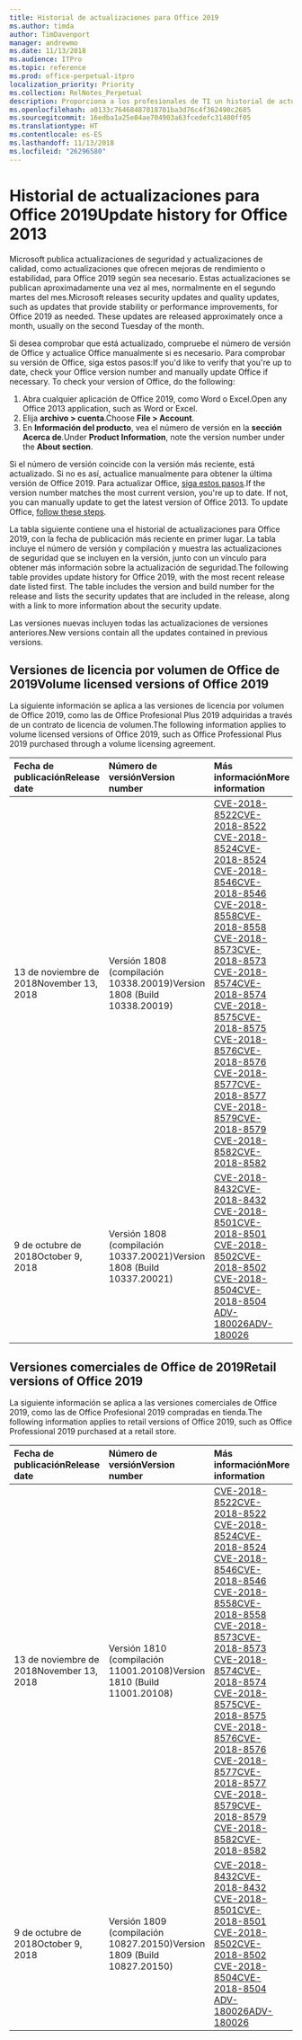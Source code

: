 ```yaml
---
title: Historial de actualizaciones para Office 2019
ms.author: timda
author: TimDavenport
manager: andrewmo
ms.date: 11/13/2018
ms.audience: ITPro
ms.topic: reference
ms.prod: office-perpetual-itpro
localization_priority: Priority
ms.collection: RelNotes_Perpetual
description: Proporciona a los profesionales de TI un historial de actualizaciones para las versiones perpetuas de Office 2019 que usan Hacer clic y ejecutar.
ms.openlocfilehash: a0133c76468487018701ba3d76c4f362490c2685
ms.sourcegitcommit: 16edba1a25e04ae704903a63fcedefc31400ff05
ms.translationtype: HT
ms.contentlocale: es-ES
ms.lasthandoff: 11/13/2018
ms.locfileid: "26296580"
---
```

# <a name="update-history-for-office-2019"></a><span data-ttu-id="6ebf1-103">Historial de actualizaciones para Office 2019</span><span class="sxs-lookup"><span data-stu-id="6ebf1-103">Update history for Office 2013</span></span>

<span data-ttu-id="6ebf1-p101">Microsoft publica actualizaciones de seguridad y actualizaciones de calidad, como actualizaciones que ofrecen mejoras de rendimiento o estabilidad, para Office 2019 según sea necesario. Estas actualizaciones se publican aproximadamente una vez al mes, normalmente en el segundo martes del mes.</span><span class="sxs-lookup"><span data-stu-id="6ebf1-p101">Microsoft releases security updates and quality updates, such as updates that provide stability or performance improvements, for Office 2019 as needed. These updates are released approximately once a month, usually on the second Tuesday of the month.</span></span>

<span data-ttu-id="6ebf1-p102">Si desea comprobar que está actualizado, compruebe el número de versión de Office y actualice Office manualmente si es necesario. Para comprobar su versión de Office, siga estos pasos:</span><span class="sxs-lookup"><span data-stu-id="6ebf1-p102">If you'd like to verify that you're up to date, check your Office version number and manually update Office if necessary. To check your version of Office, do the following:</span></span>

  1.    <span data-ttu-id="6ebf1-108">Abra cualquier aplicación de Office 2019, como Word o Excel.</span><span class="sxs-lookup"><span data-stu-id="6ebf1-108">Open any Office 2013 application, such as Word or Excel.</span></span>
  2.    <span data-ttu-id="6ebf1-109">Elija **archivo > cuenta**.</span><span class="sxs-lookup"><span data-stu-id="6ebf1-109">Choose **File > Account**.</span></span>
  3.    <span data-ttu-id="6ebf1-110">En **Información del producto**, vea el número de versión en la **sección Acerca de**.</span><span class="sxs-lookup"><span data-stu-id="6ebf1-110">Under **Product Information**, note the version number under the **About section**.</span></span>

<span data-ttu-id="6ebf1-p103">Si el número de versión coincide con la versión más reciente, está actualizado. Si no es así, actualice manualmente para obtener la última versión de Office 2019. Para actualizar Office, [siga estos pasos](https://support.office.com/article/2ab296f3-7f03-43a2-8e50-46de917611c5).</span><span class="sxs-lookup"><span data-stu-id="6ebf1-p103">If the version number matches the most current version, you're up to date. If not, you can manually update to get the latest version of Office 2013. To update Office, [follow these steps](https://support.office.com/article/2ab296f3-7f03-43a2-8e50-46de917611c5).</span></span>


<span data-ttu-id="6ebf1-p104">La tabla siguiente contiene una el historial de actualizaciones para Office 2019, con la fecha de publicación más reciente en primer lugar. La tabla incluye el número de versión y compilación y muestra las actualizaciones de seguridad que se incluyen en la versión, junto con un vínculo para obtener más información sobre la actualización de seguridad.</span><span class="sxs-lookup"><span data-stu-id="6ebf1-p104">The following table provides update history for Office 2019, with the most recent release date listed first. The table includes the version and build number for the release and lists the security updates that are included in the release, along with a link to more information about the security update.</span></span>

<span data-ttu-id="6ebf1-116">Las versiones nuevas incluyen todas las actualizaciones de versiones anteriores.</span><span class="sxs-lookup"><span data-stu-id="6ebf1-116">New versions contain all the updates contained in previous versions.</span></span>

## <a name="volume-licensed-versions-of-office-2019"></a><span data-ttu-id="6ebf1-117">Versiones de licencia por volumen de Office de 2019</span><span class="sxs-lookup"><span data-stu-id="6ebf1-117">Volume licensed versions of Office 2019</span></span>
<span data-ttu-id="6ebf1-118">La siguiente información se aplica a las versiones de licencia por volumen de Office 2019, como las de Office Profesional Plus 2019 adquiridas a través de un contrato de licencia de volumen.</span><span class="sxs-lookup"><span data-stu-id="6ebf1-118">The following information applies to volume licensed versions of Office 2019, such as Office Professional Plus 2019 purchased through a volume licensing agreement.</span></span>

  
|<span data-ttu-id="6ebf1-119">**Fecha de publicación**</span><span class="sxs-lookup"><span data-stu-id="6ebf1-119">**Release date**</span></span>|<span data-ttu-id="6ebf1-120">**Número de versión**</span><span class="sxs-lookup"><span data-stu-id="6ebf1-120">**Version number**</span></span>|<span data-ttu-id="6ebf1-121">**Más información**</span><span class="sxs-lookup"><span data-stu-id="6ebf1-121">**More information**</span></span>|
|:-----|:-----|:-----|
|<span data-ttu-id="6ebf1-122">13 de noviembre de 2018</span><span class="sxs-lookup"><span data-stu-id="6ebf1-122">November 13, 2018</span></span>   |<span data-ttu-id="6ebf1-123">Versión 1808 (compilación 10338.20019)</span><span class="sxs-lookup"><span data-stu-id="6ebf1-123">Version 1808 (Build 10338.20019)</span></span>  |[<span data-ttu-id="6ebf1-124">CVE-2018-8522</span><span class="sxs-lookup"><span data-stu-id="6ebf1-124">CVE-2018-8522</span></span>](https://portal.msrc.microsoft.com/es-ES/security-guidance/advisory/CVE-2018-8522) <br/> [<span data-ttu-id="6ebf1-125">CVE-2018-8524</span><span class="sxs-lookup"><span data-stu-id="6ebf1-125">CVE-2018-8524</span></span>](https://portal.msrc.microsoft.com/es-ES/security-guidance/advisory/CVE-2018-8524) <br/> [<span data-ttu-id="6ebf1-126">CVE-2018-8546</span><span class="sxs-lookup"><span data-stu-id="6ebf1-126">CVE-2018-8546</span></span>](https://portal.msrc.microsoft.com/es-ES/security-guidance/advisory/CVE-2018-8546) <br/> [<span data-ttu-id="6ebf1-127">CVE-2018-8558</span><span class="sxs-lookup"><span data-stu-id="6ebf1-127">CVE-2018-8558</span></span>](https://portal.msrc.microsoft.com/es-ES/security-guidance/advisory/CVE-2018-8558) <br/> [<span data-ttu-id="6ebf1-128">CVE-2018-8573</span><span class="sxs-lookup"><span data-stu-id="6ebf1-128">CVE-2018-8573</span></span>](https://portal.msrc.microsoft.com/es-ES/security-guidance/advisory/CVE-2018-8573) <br/> [<span data-ttu-id="6ebf1-129">CVE-2018-8574</span><span class="sxs-lookup"><span data-stu-id="6ebf1-129">CVE-2018-8574</span></span>](https://portal.msrc.microsoft.com/es-ES/security-guidance/advisory/CVE-2018-8574) <br/> [<span data-ttu-id="6ebf1-130">CVE-2018-8575</span><span class="sxs-lookup"><span data-stu-id="6ebf1-130">CVE-2018-8575</span></span>](https://portal.msrc.microsoft.com/es-ES/security-guidance/advisory/CVE-2018-8575) <br/> [<span data-ttu-id="6ebf1-131">CVE-2018-8576</span><span class="sxs-lookup"><span data-stu-id="6ebf1-131">CVE-2018-8576</span></span>](https://portal.msrc.microsoft.com/es-ES/security-guidance/advisory/CVE-2018-8576) <br/> [<span data-ttu-id="6ebf1-132">CVE-2018-8577</span><span class="sxs-lookup"><span data-stu-id="6ebf1-132">CVE-2018-8577</span></span>](https://portal.msrc.microsoft.com/es-ES/security-guidance/advisory/CVE-2018-8577) <br/> [<span data-ttu-id="6ebf1-133">CVE-2018-8579</span><span class="sxs-lookup"><span data-stu-id="6ebf1-133">CVE-2018-8579</span></span>](https://portal.msrc.microsoft.com/es-ES/security-guidance/advisory/CVE-2018-8579) <br/> [<span data-ttu-id="6ebf1-134">CVE-2018-8582</span><span class="sxs-lookup"><span data-stu-id="6ebf1-134">CVE-2018-8582</span></span>](https://portal.msrc.microsoft.com/es-ES/security-guidance/advisory/CVE-2018-8582) <br/>|
|<span data-ttu-id="6ebf1-135">9 de octubre de 2018</span><span class="sxs-lookup"><span data-stu-id="6ebf1-135">October 9, 2018</span></span>   |<span data-ttu-id="6ebf1-136">Versión 1808 (compilación 10337.20021)</span><span class="sxs-lookup"><span data-stu-id="6ebf1-136">Version 1808 (Build 10337.20021)</span></span>  |[<span data-ttu-id="6ebf1-137">CVE-2018-8432</span><span class="sxs-lookup"><span data-stu-id="6ebf1-137">CVE-2018-8432</span></span>](https://portal.msrc.microsoft.com/es-ES/security-guidance/advisory/CVE-2018-8432) <br/> [<span data-ttu-id="6ebf1-138">CVE-2018-8501</span><span class="sxs-lookup"><span data-stu-id="6ebf1-138">CVE-2018-8501</span></span>](https://portal.msrc.microsoft.com/es-ES/security-guidance/advisory/CVE-2018-8501) <br/> [<span data-ttu-id="6ebf1-139">CVE-2018-8502</span><span class="sxs-lookup"><span data-stu-id="6ebf1-139">CVE-2018-8502</span></span>](https://portal.msrc.microsoft.com/es-ES/security-guidance/advisory/CVE-2018-8502) <br/> [<span data-ttu-id="6ebf1-140">CVE-2018-8504</span><span class="sxs-lookup"><span data-stu-id="6ebf1-140">CVE-2018-8504</span></span>](https://portal.msrc.microsoft.com/es-ES/security-guidance/advisory/CVE-2018-8504) <br/> [<span data-ttu-id="6ebf1-141">ADV-180026</span><span class="sxs-lookup"><span data-stu-id="6ebf1-141">ADV-180026</span></span>](https://portal.msrc.microsoft.com/es-ES/security-guidance/advisory/ADV180026) <br/>|

## <a name="retail-versions-of-office-2019"></a><span data-ttu-id="6ebf1-142">Versiones comerciales de Office de 2019</span><span class="sxs-lookup"><span data-stu-id="6ebf1-142">Retail versions of Office 2019</span></span>
<span data-ttu-id="6ebf1-143">La siguiente información se aplica a las versiones comerciales de Office 2019, como las de Office Profesional 2019 compradas en tienda.</span><span class="sxs-lookup"><span data-stu-id="6ebf1-143">The following information applies to retail versions of Office 2019, such as Office Professional 2019 purchased at a retail store.</span></span>

|<span data-ttu-id="6ebf1-144">**Fecha de publicación**</span><span class="sxs-lookup"><span data-stu-id="6ebf1-144">**Release date**</span></span>|<span data-ttu-id="6ebf1-145">**Número de versión**</span><span class="sxs-lookup"><span data-stu-id="6ebf1-145">**Version number**</span></span>|<span data-ttu-id="6ebf1-146">**Más información**</span><span class="sxs-lookup"><span data-stu-id="6ebf1-146">**More information**</span></span>|
|:-----|:-----|:-----|
|<span data-ttu-id="6ebf1-147">13 de noviembre de 2018</span><span class="sxs-lookup"><span data-stu-id="6ebf1-147">November 13, 2018</span></span>   |<span data-ttu-id="6ebf1-148">Versión 1810 (compilación 11001.20108)</span><span class="sxs-lookup"><span data-stu-id="6ebf1-148">Version 1810 (Build 11001.20108)</span></span>  |[<span data-ttu-id="6ebf1-149">CVE-2018-8522</span><span class="sxs-lookup"><span data-stu-id="6ebf1-149">CVE-2018-8522</span></span>](https://portal.msrc.microsoft.com/es-ES/security-guidance/advisory/CVE-2018-8522) <br/> [<span data-ttu-id="6ebf1-150">CVE-2018-8524</span><span class="sxs-lookup"><span data-stu-id="6ebf1-150">CVE-2018-8524</span></span>](https://portal.msrc.microsoft.com/es-ES/security-guidance/advisory/CVE-2018-8524) <br/> [<span data-ttu-id="6ebf1-151">CVE-2018-8546</span><span class="sxs-lookup"><span data-stu-id="6ebf1-151">CVE-2018-8546</span></span>](https://portal.msrc.microsoft.com/es-ES/security-guidance/advisory/CVE-2018-8546) <br/> [<span data-ttu-id="6ebf1-152">CVE-2018-8558</span><span class="sxs-lookup"><span data-stu-id="6ebf1-152">CVE-2018-8558</span></span>](https://portal.msrc.microsoft.com/es-ES/security-guidance/advisory/CVE-2018-8558) <br/> [<span data-ttu-id="6ebf1-153">CVE-2018-8573</span><span class="sxs-lookup"><span data-stu-id="6ebf1-153">CVE-2018-8573</span></span>](https://portal.msrc.microsoft.com/es-ES/security-guidance/advisory/CVE-2018-8573) <br/> [<span data-ttu-id="6ebf1-154">CVE-2018-8574</span><span class="sxs-lookup"><span data-stu-id="6ebf1-154">CVE-2018-8574</span></span>](https://portal.msrc.microsoft.com/es-ES/security-guidance/advisory/CVE-2018-8574) <br/> [<span data-ttu-id="6ebf1-155">CVE-2018-8575</span><span class="sxs-lookup"><span data-stu-id="6ebf1-155">CVE-2018-8575</span></span>](https://portal.msrc.microsoft.com/es-ES/security-guidance/advisory/CVE-2018-8575) <br/> [<span data-ttu-id="6ebf1-156">CVE-2018-8576</span><span class="sxs-lookup"><span data-stu-id="6ebf1-156">CVE-2018-8576</span></span>](https://portal.msrc.microsoft.com/es-ES/security-guidance/advisory/CVE-2018-8576) <br/> [<span data-ttu-id="6ebf1-157">CVE-2018-8577</span><span class="sxs-lookup"><span data-stu-id="6ebf1-157">CVE-2018-8577</span></span>](https://portal.msrc.microsoft.com/es-ES/security-guidance/advisory/CVE-2018-8577) <br/> [<span data-ttu-id="6ebf1-158">CVE-2018-8579</span><span class="sxs-lookup"><span data-stu-id="6ebf1-158">CVE-2018-8579</span></span>](https://portal.msrc.microsoft.com/es-ES/security-guidance/advisory/CVE-2018-8579) <br/> [<span data-ttu-id="6ebf1-159">CVE-2018-8582</span><span class="sxs-lookup"><span data-stu-id="6ebf1-159">CVE-2018-8582</span></span>](https://portal.msrc.microsoft.com/es-ES/security-guidance/advisory/CVE-2018-8582) <br/>|
|<span data-ttu-id="6ebf1-160">9 de octubre de 2018</span><span class="sxs-lookup"><span data-stu-id="6ebf1-160">October 9, 2018</span></span>   |<span data-ttu-id="6ebf1-161">Versión 1809 (compilación 10827.20150)</span><span class="sxs-lookup"><span data-stu-id="6ebf1-161">Version 1809 (Build 10827.20150)</span></span>  |[<span data-ttu-id="6ebf1-162">CVE-2018-8432</span><span class="sxs-lookup"><span data-stu-id="6ebf1-162">CVE-2018-8432</span></span>](https://portal.msrc.microsoft.com/es-ES/security-guidance/advisory/CVE-2018-8432) <br/> [<span data-ttu-id="6ebf1-163">CVE-2018-8501</span><span class="sxs-lookup"><span data-stu-id="6ebf1-163">CVE-2018-8501</span></span>](https://portal.msrc.microsoft.com/es-ES/security-guidance/advisory/CVE-2018-8501) <br/> [<span data-ttu-id="6ebf1-164">CVE-2018-8502</span><span class="sxs-lookup"><span data-stu-id="6ebf1-164">CVE-2018-8502</span></span>](https://portal.msrc.microsoft.com/es-ES/security-guidance/advisory/CVE-2018-8502) <br/> [<span data-ttu-id="6ebf1-165">CVE-2018-8504</span><span class="sxs-lookup"><span data-stu-id="6ebf1-165">CVE-2018-8504</span></span>](https://portal.msrc.microsoft.com/es-ES/security-guidance/advisory/CVE-2018-8504) <br/> [<span data-ttu-id="6ebf1-166">ADV-180026</span><span class="sxs-lookup"><span data-stu-id="6ebf1-166">ADV-180026</span></span>](https://portal.msrc.microsoft.com/es-ES/security-guidance/advisory/ADV180026) <br/>|
